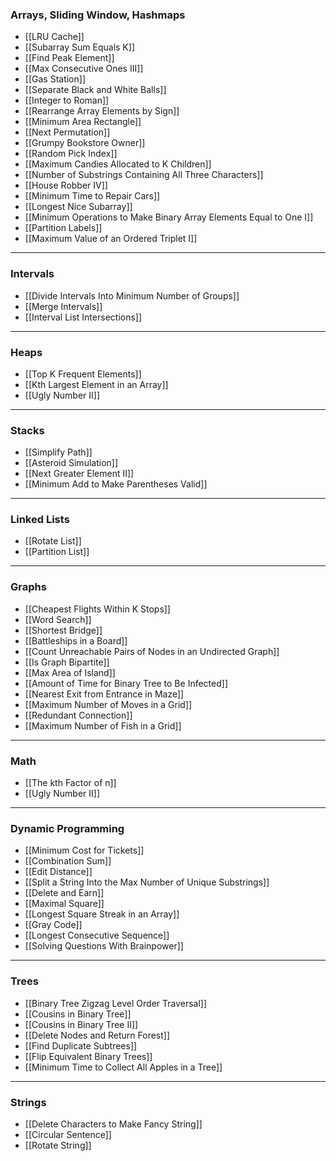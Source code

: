 ### Arrays, Sliding Window, Hashmaps

- [[LRU Cache]]
- [[Subarray Sum Equals K]]
- [[Find Peak Element]]
- [[Max Consecutive Ones III]]
- [[Gas Station]]
- [[Separate Black and White Balls]]
- [[Integer to Roman]]
- [[Rearrange Array Elements by Sign]]
- [[Minimum Area Rectangle]]
- [[Next Permutation]]
- [[Grumpy Bookstore Owner]]
- [[Random Pick Index]]
- [[Maximum Candies Allocated to K Children]]
- [[Number of Substrings Containing All Three Characters]]
- [[House Robber IV]]
- [[Minimum Time to Repair Cars]]
- [[Longest Nice Subarray]]
- [[Minimum Operations to Make Binary Array Elements Equal to One I]]
- [[Partition Labels]]
- [[Maximum Value of an Ordered Triplet I]]

---

### Intervals

- [[Divide Intervals Into Minimum Number of Groups]]
- [[Merge Intervals]]
- [[Interval List Intersections]]

---

### Heaps

- [[Top K Frequent Elements]]
- [[Kth Largest Element in an Array]]
- [[Ugly Number II]]

---

### Stacks

- [[Simplify Path]]
- [[Asteroid Simulation]]
- [[Next Greater Element II]]
- [[Minimum Add to Make Parentheses Valid]]

---

### Linked Lists

- [[Rotate List]]
- [[Partition List]]

---

### Graphs

- [[Cheapest Flights Within K Stops]]
- [[Word Search]]
- [[Shortest Bridge]]
- [[Battleships in a Board]]
- [[Count Unreachable Pairs of Nodes in an Undirected Graph]]
- [[Is Graph Bipartite]]
- [[Max Area of Island]]
- [[Amount of Time for Binary Tree to Be Infected]]
- [[Nearest Exit from Entrance in Maze]]
- [[Maximum Number of Moves in a Grid]]
- [[Redundant Connection]]
- [[Maximum Number of Fish in a Grid]]

---

### Math

- [[The kth Factor of n]]
- [[Ugly Number II]]

---

### Dynamic Programming

- [[Minimum Cost for Tickets]]
- [[Combination Sum]]
- [[Edit Distance]]
- [[Split a String Into the Max Number of Unique Substrings]]
- [[Delete and Earn]]
- [[Maximal Square]]
- [[Longest Square Streak in an Array]]
- [[Gray Code]]
- [[Longest Consecutive Sequence]]
- [[Solving Questions With Brainpower]]

---

### Trees

- [[Binary Tree Zigzag Level Order Traversal]]
- [[Cousins in Binary Tree]]
- [[Cousins in Binary Tree II]]
- [[Delete Nodes and Return Forest]]
- [[Find Duplicate Subtrees]]
- [[Flip Equivalent Binary Trees]]
- [[Minimum Time to Collect All Apples in a Tree]]

---

### Strings

- [[Delete Characters to Make Fancy String]]
- [[Circular Sentence]]
- [[Rotate String]]